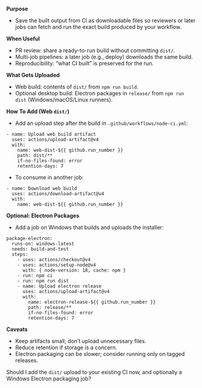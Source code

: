 **Purpose**
- Save the built output from CI as downloadable files so reviewers or later jobs can fetch and run the exact build produced by your workflow.

**When Useful**
- PR review: share a ready-to-run build without committing `dist/`.
- Multi-job pipelines: a later job (e.g., deploy) downloads the same build.
- Reproducibility: “what CI built” is preserved for the run.

**What Gets Uploaded**
- Web build: contents of `dist/` from `npm run build`.
- Optional desktop build: Electron packages in `release/` from `npm run dist` (Windows/macOS/Linux runners).

**How To Add (Web `dist/`)**
- Add an upload step after the build in `.github/workflows/node-ci.yml`:
```
- name: Upload web build artifact
  uses: actions/upload-artifact@v4
  with:
    name: web-dist-${{ github.run_number }}
    path: dist/**
    if-no-files-found: error
    retention-days: 7
```
- To consume in another job:
```
- name: Download web build
  uses: actions/download-artifact@v4
  with:
    name: web-dist-${{ github.run_number }}
```

**Optional: Electron Packages**
- Add a job on Windows that builds and uploads the installer:
```
package-electron:
  runs-on: windows-latest
  needs: build-and-test
  steps:
    - uses: actions/checkout@v4
    - uses: actions/setup-node@v4
      with: { node-version: 18, cache: npm }
    - run: npm ci
    - run: npm run dist
    - name: Upload electron release
      uses: actions/upload-artifact@v4
      with:
        name: electron-release-${{ github.run_number }}
        path: release/**
        if-no-files-found: error
        retention-days: 7
```

**Caveats**
- Keep artifacts small; don’t upload unnecessary files.
- Reduce retention if storage is a concern.
- Electron packaging can be slower; consider running only on tagged releases.

Should I add the `dist/` upload to your existing CI now, and optionally a Windows Electron packaging job?

